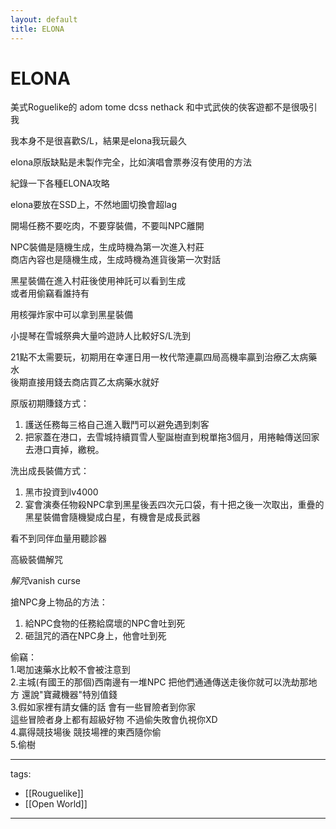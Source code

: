 ```yaml
---
layout: default
title: ELONA
---
```


# ELONA

美式Roguelike的 adom tome dcss nethack 和中式武俠的俠客遊都不是很吸引我  

我本身不是很喜歡S/L，結果是elona我玩最久  

elona原版缺點是未製作完全，比如演唱會票券沒有使用的方法  


紀錄一下各種ELONA攻略  

elona要放在SSD上，不然地圖切換會超lag  

開場任務不要吃肉，不要穿裝備，不要叫NPC離開  

NPC裝備是隨機生成，生成時機為第一次進入村莊  
商店內容也是隨機生成，生成時機為進貨後第一次對話  

黑星裝備在進入村莊後使用神託可以看到生成  
或者用偷竊看誰持有  

用核彈炸家中可以拿到黑星裝備  

小提琴在雪城祭典大量吟遊詩人比較好S/L洗到  

21點不太需要玩，初期用在幸運日用一枚代幣連贏四局高機率贏到治療乙太病藥水  
後期直接用錢去商店買乙太病藥水就好  


原版初期賺錢方式：  
1. 護送任務每三格自己進入戰鬥可以避免遇到刺客  
2. 把家蓋在港口，去雪城持續買雪人聖誕樹直到稅單拖3個月，用捲軸傳送回家去港口賣掉，繳稅。  

洗出成長裝備方式：  
1. 黑市投資到lv4000  
2. 宴會演奏任物殺NPC拿到黑星後丟四次元口袋，有十把之後一次取出，重疊的黑星裝備會隨機變成白星，有機會是成長武器  


看不到同伴血量用聽診器  

高級裝備解咒  

*解咒*vanish curse  

  

搶NPC身上物品的方法：  

1. 給NPC食物的任務給腐壞的NPC會吐到死
2. 砸詛咒的酒在NPC身上，他會吐到死  

偷竊：  
1.喝加速藥水比較不會被注意到  
2.主城(有國王的那個)西南邊有一堆NPC 把他們通通傳送走後你就可以洗劫那地方 還說"寶藏機器"特別值錢  
3.假如家裡有請女傭的話 會有一些冒險者到你家  
這些冒險者身上都有超級好物 不過偷失敗會仇視你XD  
4.贏得競技場後 競技場裡的東西隨你偷  
5.偷樹  


---
tags:
  - [[Rouguelike]]
  - [[Open World]]
  
---